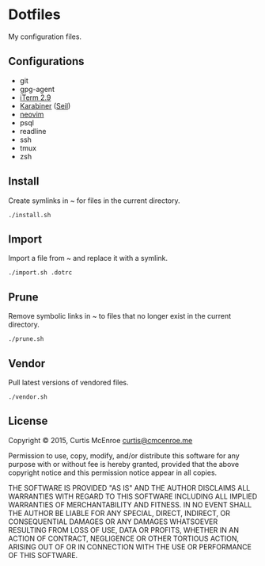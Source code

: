 # Dotfiles

My configuration files.

## Configurations

- git
- gpg-agent
- [iTerm 2.9](https://www.iterm2.com/downloads.html)
- [Karabiner](https://pqrs.org/osx/karabiner/)
  ([Seil](https://pqrs.org/osx/karabiner/seil.html.en))
- [neovim](https://github.com/neovim/neovim/wiki/Installing-Neovim)
- psql
- readline
- ssh
- tmux
- zsh

## Install

Create symlinks in ~ for files in the current directory.

    ./install.sh

## Import

Import a file from ~ and replace it with a symlink.

    ./import.sh .dotrc

## Prune

Remove symbolic links in ~ to files that no longer exist in the current
directory.

    ./prune.sh

## Vendor

Pull latest versions of vendored files.

    ./vendor.sh

## License

Copyright © 2015, Curtis McEnroe <curtis@cmcenroe.me>

Permission to use, copy, modify, and/or distribute this software for any
purpose with or without fee is hereby granted, provided that the above
copyright notice and this permission notice appear in all copies.

THE SOFTWARE IS PROVIDED "AS IS" AND THE AUTHOR DISCLAIMS ALL WARRANTIES
WITH REGARD TO THIS SOFTWARE INCLUDING ALL IMPLIED WARRANTIES OF
MERCHANTABILITY AND FITNESS. IN NO EVENT SHALL THE AUTHOR BE LIABLE FOR
ANY SPECIAL, DIRECT, INDIRECT, OR CONSEQUENTIAL DAMAGES OR ANY DAMAGES
WHATSOEVER RESULTING FROM LOSS OF USE, DATA OR PROFITS, WHETHER IN AN
ACTION OF CONTRACT, NEGLIGENCE OR OTHER TORTIOUS ACTION, ARISING OUT OF
OR IN CONNECTION WITH THE USE OR PERFORMANCE OF THIS SOFTWARE.

